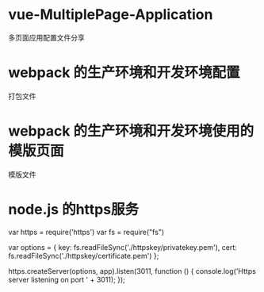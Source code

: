 # vue-MultiplePage-Application
多页面应用配置文件分享
# webpack 的生产环境和开发环境配置
打包文件
# webpack 的生产环境和开发环境使用的模版页面
模版文件
# node.js 的https服务
var https = require('https')
var fs = require("fs")

var options = {
    key: fs.readFileSync('./httpskey/privatekey.pem'),
    cert: fs.readFileSync('./httpskey/certificate.pem')
};

https.createServer(options, app).listen(3011, function () {
    console.log('Https server listening on port ' + 3011);
});
